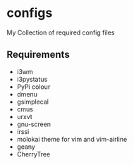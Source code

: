 # configs
My Collection of required config files


## Requirements

- i3wm
- i3pystatus
- PyPi colour
- dmenu
- gsimplecal
- cmus
- urxvt
- gnu-screen
- irssi
- molokai theme for vim and vim-airline
- geany
- CherryTree



